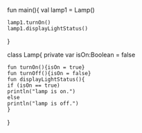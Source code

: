 fun main(){
    val lamp1 = Lamp()
    
    lamp1.turnOn()
    lamp1.displayLightStatus()

}

class Lamp{
    private var isOn:Boolean = false
    
    fun turnOn(){isOn = true}
    fun turnOff(){isOn = false}
    fun displayLightStatus(){
    if (isOn == true)
    println("lamp is on.")
    else
    println("lamp is off.")
    }
}
